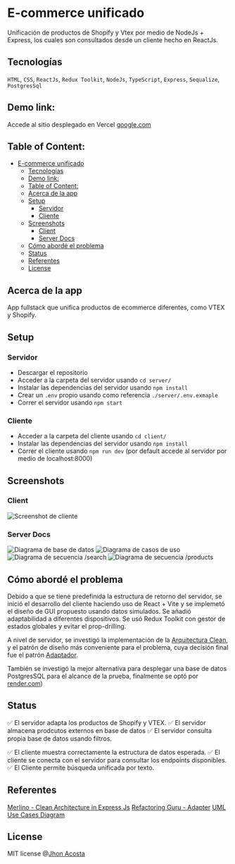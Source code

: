 # E-commerce unificado

Unificación de productos de Shopify y Vtex por medio de NodeJs + Express, los cuales son consultados desde un cliente hecho en ReactJs.

## Tecnologías
`HTML`, `CSS`, `ReactJs`, `Redux Toolkit`, `NodeJs`, `TypeScript`, `Express`, `Sequalize`, `PostgresSql` 

## Demo link:
Accede al sitio desplegado en Vercel [google.com](https://google.com)

## Table of Content:

- [E-commerce unificado](#e-commerce-unificado)
  - [Tecnologías](#tecnologías)
  - [Demo link:](#demo-link)
  - [Table of Content:](#table-of-content)
  - [Acerca de la app](#acerca-de-la-app)
  - [Setup](#setup)
    - [Servidor](#servidor)
    - [Cliente](#cliente)
  - [Screenshots](#screenshots)
    - [Client](#client)
    - [Server Docs](#server-docs)
  - [Cómo abordé el problema](#cómo-abordé-el-problema)
  - [Status](#status)
  - [Referentes](#referentes)
  - [License](#license)

## Acerca de la app
App fullstack que unifica productos de ecommerce diferentes, como VTEX y Shopify. 

## Setup

### Servidor
- Descargar el repositorio
- Acceder a la carpeta del servidor usando `cd server/` 
- Instalar las dependencias del servidor usando `npm install`
- Crear un `.env` propio usando como referencia `./server/.env.exmaple` 
- Correr el servidor usando `npm start` 

### Cliente
- Acceder a la carpeta del cliente usando  `cd client/` 
- Instalar las dependencias del servidor usando `npm install`
- Correr el cliente usando `npm run dev` (por default accede al servidor por medio de localhost:8000)

## Screenshots
### Client
![Screenshot de cliente](client/public//Screenshot_de_busqeuda.JPG)

### Server Docs
![Diagrama de base de datos](server/docs/Diagrama%20ER%20de%20base%20de%20datos.png)
![Diagrama de casos de uso](server/docs/Diagrama%20de%20casos%20de%20uso.png)
![Diagrama de secuencia /search](server/docs/Diagrama%20de%20secuencia%20-%20Search.png)
![Diagrama de secuencia /products](server/docs/Diagrama%20de%20secuencia%20-%20Products.png)
 

## Cómo abordé el problema

Debido a que se tiene predefinida la estructura de retorno del servidor, se inició el desarrollo del cliente haciendo uso de React + Vite y se implemetó el diseño de GUI propuesto usando datos simulados. Se añadió adaptabilidad a diferentes dispositivos. Se usó Redux Toolkit con gestor de estados globales y evitar el prop-drilling.

A nivel de servidor, se investigó la implementación de la [Arquitectura Clean](https://merlino.agency/blog/clean-architecture-in-express-js-applications), y el patrón de diseño más conveniente para el problema, cuya decisión final fue el patrón [Adaptador](https://refactoring.guru/design-patterns/adapter). 

También se investigó la mejor alternativa para desplegar una base de datos PostgresSQL para el alcance de la prueba, finalmente se optó por [render.com](https://render.com/))


## Status

✅ El servidor adapta los productos de Shopify y VTEX.
✅ El servidor almacena prodcutos externos en base de datos
✅ El servidor consulta propia base de datos usando filtros.
 
✅ El cliente muestra correctamente la estructura de datos esperada.
✅ El cliente se conecta con el servidor para consultar los endpoints disponibles.
✅ El Cliente permite búsqueda unificada por texto.

## Referentes

[Merlino - Clean Architecture in Express Js](https://merlino.agency/blog/clean-architecture-in-express-js-applications)
[Refactoring Guru - Adapter](https://refactoring.guru/design-patterns/adapter)
[UML Use Cases Diagram](https://www.youtube.com/watch?v=zid-MVo7M-E)


## License

MIT license @[Jhon Acosta](https://www.github.com/mcsrk)